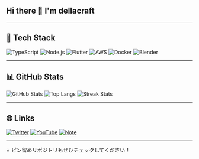 ## Hi there 👋 I'm dellacraft

<!--
**dellacraft/dellacraft** is a ✨ _special_ ✨ repository because its `README.md` (this file) appears on your GitHub profile.

Here are some ideas to get you started:

- 🔭 I’m currently working on ...
- 🌱 I’m currently learning ...
- 👯 I’m looking to collaborate on ...
- 🤔 I’m looking for help with ...
- 💬 Ask me about ...
- 📫 How to reach me: ...
- 😄 Pronouns: ...
- ⚡ Fun fact: ...
-->

---

## 🚀 Tech Stack
![TypeScript](https://img.shields.io/badge/TypeScript-3178C6?logo=typescript&logoColor=white)
![Node.js](https://img.shields.io/badge/Node.js-339933?logo=node.js&logoColor=white)
![Flutter](https://img.shields.io/badge/Flutter-02569B?logo=flutter&logoColor=white)
![AWS](https://img.shields.io/badge/AWS-232F3E?logo=amazon-aws&logoColor=white)
![Docker](https://img.shields.io/badge/Docker-2496ED?logo=docker&logoColor=white)
![Blender](https://img.shields.io/badge/Blender-F5792A?logo=blender&logoColor=white)

---

## 📊 GitHub Stats
![GitHub Stats](https://github-readme-stats.vercel.app/api?username=dellacraft&show_icons=true&theme=radical)
![Top Langs](https://github-readme-stats.vercel.app/api/top-langs/?username=dellacraft&layout=compact&theme=radical)
![Streak Stats](https://github-readme-streak-stats.herokuapp.com/?user=dellacraft&theme=radical)

---

## 🌐 Links
[![Twitter](https://img.shields.io/twitter/follow/dellacraft65266?style=social)](https://twitter.com/dellacraft65266)
[![YouTube](https://img.shields.io/youtube/channel/subscribers/@dellacraft-c5p?style=social)](https://youtube.com/channel/@dellacraft-c5p)
[![Note](https://img.shields.io/badge/Note-記事はこちら-41C9B4?logo=bookstack&logoColor=white)](https://note.com/dellacraft)

---

⭐️ ピン留めリポジトリもぜひチェックしてください！
